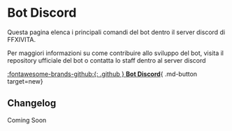 # Bot Discord
Questa pagina elenca i principali comandi del bot dentro il server discord di FFXIVITA.

Per maggiori informazioni su come contribuire allo sviluppo del bot, visita il repository ufficiale del bot o contatta lo staff dentro al server discord

[:fontawesome-brands-github:{: .github } **Bot Discord**](https://github.com/ffxivita/discord-bot){ .md-button target=new}

## Changelog
Coming Soon
